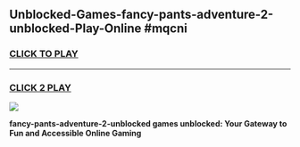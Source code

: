 
## Unblocked-Games-fancy-pants-adventure-2-unblocked-Play-Online #mqcni
<h3>
<a href="https://news.freeplayer.one?title=fancy-pants-adventure-2-unblocked&ref=3">CLICK TO PLAY</a></h3>
<hr>

<h3>
<a href="https://news.freeplayer.one?title=fancy-pants-adventure-2-unblocked&ref=3">CLICK 2 PLAY</a>
  
</h3>

<a href="https://news.freeplayer.one?title=fancy-pants-adventure-2-unblocked&ref=3"><img src="https://clearcache.store/games.png"></a>


**fancy-pants-adventure-2-unblocked games unblocked: Your Gateway to Fun and Accessible Online Gaming**
